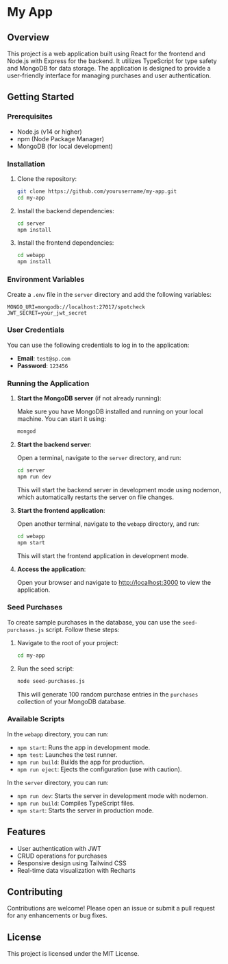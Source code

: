 # My App

## Overview

This project is a web application built using React for the frontend and Node.js with Express for the backend. It utilizes TypeScript for type safety and MongoDB for data storage. The application is designed to provide a user-friendly interface for managing purchases and user authentication.

## Getting Started

### Prerequisites

- Node.js (v14 or higher)
- npm (Node Package Manager)
- MongoDB (for local development)

### Installation

1. Clone the repository:

   ```bash
   git clone https://github.com/yourusername/my-app.git
   cd my-app
   ```

2. Install the backend dependencies:

   ```bash
   cd server
   npm install
   ```

3. Install the frontend dependencies:

   ```bash
   cd webapp
   npm install
   ```

### Environment Variables

Create a `.env` file in the `server` directory and add the following variables:

```
MONGO_URI=mongodb://localhost:27017/spotcheck
JWT_SECRET=your_jwt_secret
```

### User Credentials

You can use the following credentials to log in to the application:

- **Email**: `test@sp.com`
- **Password**: `123456`

### Running the Application

1. **Start the MongoDB server** (if not already running):

   Make sure you have MongoDB installed and running on your local machine. You can start it using:

   ```bash
   mongod
   ```

2. **Start the backend server**:

   Open a terminal, navigate to the `server` directory, and run:

   ```bash
   cd server
   npm run dev
   ```

   This will start the backend server in development mode using nodemon, which automatically restarts the server on file changes.

3. **Start the frontend application**:

   Open another terminal, navigate to the `webapp` directory, and run:

   ```bash
   cd webapp
   npm start
   ```

   This will start the frontend application in development mode. 

4. **Access the application**:

   Open your browser and navigate to [http://localhost:3000](http://localhost:3000) to view the application.

### Seed Purchases

To create sample purchases in the database, you can use the `seed-purchases.js` script. Follow these steps:

1. Navigate to the root of your project:

   ```bash
   cd my-app
   ```

2. Run the seed script:

   ```bash
   node seed-purchases.js
   ```

   This will generate 100 random purchase entries in the `purchases` collection of your MongoDB database.

### Available Scripts

In the `webapp` directory, you can run:

- `npm start`: Runs the app in development mode.
- `npm test`: Launches the test runner.
- `npm run build`: Builds the app for production.
- `npm run eject`: Ejects the configuration (use with caution).

In the `server` directory, you can run:

- `npm run dev`: Starts the server in development mode with nodemon.
- `npm run build`: Compiles TypeScript files.
- `npm start`: Starts the server in production mode.

## Features

- User authentication with JWT
- CRUD operations for purchases
- Responsive design using Tailwind CSS
- Real-time data visualization with Recharts

## Contributing

Contributions are welcome! Please open an issue or submit a pull request for any enhancements or bug fixes.

## License

This project is licensed under the MIT License.